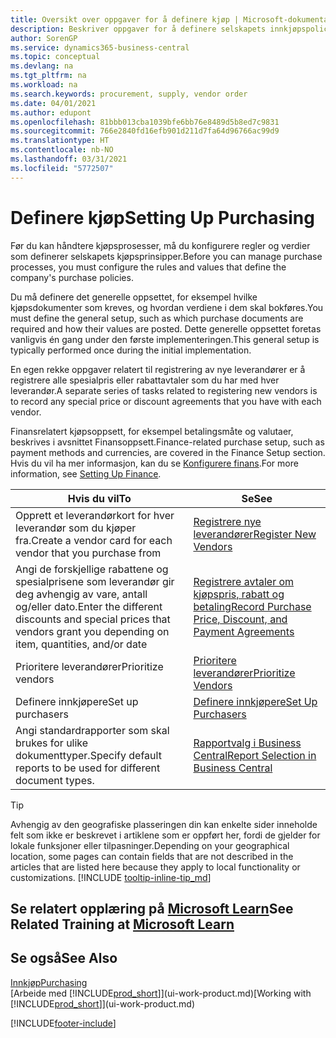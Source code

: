 ```yaml
---
title: Oversikt over oppgaver for å definere kjøp | Microsoft-dokumentasjon
description: Beskriver oppgaver for å definere selskapets innkjøpspolicyer og definere kjøpsprosessene.
author: SorenGP
ms.service: dynamics365-business-central
ms.topic: conceptual
ms.devlang: na
ms.tgt_pltfrm: na
ms.workload: na
ms.search.keywords: procurement, supply, vendor order
ms.date: 04/01/2021
ms.author: edupont
ms.openlocfilehash: 81bbb013cba1039bfe6bb76e8489d5b8ed7c9831
ms.sourcegitcommit: 766e2840fd16efb901d211d7fa64d96766ac99d9
ms.translationtype: HT
ms.contentlocale: nb-NO
ms.lasthandoff: 03/31/2021
ms.locfileid: "5772507"
---
```

# <a name="setting-up-purchasing"></a><span data-ttu-id="bd59a-103">Definere kjøp</span><span class="sxs-lookup"><span data-stu-id="bd59a-103">Setting Up Purchasing</span></span>
<span data-ttu-id="bd59a-104">Før du kan håndtere kjøpsprosesser, må du konfigurere regler og verdier som definerer selskapets kjøpsprinsipper.</span><span class="sxs-lookup"><span data-stu-id="bd59a-104">Before you can manage purchase processes, you must configure the rules and values that define the company's purchase policies.</span></span>

<span data-ttu-id="bd59a-105">Du må definere det generelle oppsettet, for eksempel hvilke kjøpsdokumenter som kreves, og hvordan verdiene i dem skal bokføres.</span><span class="sxs-lookup"><span data-stu-id="bd59a-105">You must define the general setup, such as which purchase documents are required and how their values are posted.</span></span> <span data-ttu-id="bd59a-106">Dette generelle oppsettet foretas vanligvis én gang under den første implementeringen.</span><span class="sxs-lookup"><span data-stu-id="bd59a-106">This general setup is typically performed once during the initial implementation.</span></span>

<span data-ttu-id="bd59a-107">En egen rekke oppgaver relatert til registrering av nye leverandører er å registrere alle spesialpris eller rabattavtaler som du har med hver leverandør.</span><span class="sxs-lookup"><span data-stu-id="bd59a-107">A separate series of tasks related to registering new vendors is to record any special price or discount agreements that you have with each vendor.</span></span>

<span data-ttu-id="bd59a-108">Finansrelatert kjøpsoppsett, for eksempel betalingsmåte og valutaer, beskrives i avsnittet Finansoppsett.</span><span class="sxs-lookup"><span data-stu-id="bd59a-108">Finance-related purchase setup, such as payment methods and currencies, are covered in the Finance Setup section.</span></span> <span data-ttu-id="bd59a-109">Hvis du vil ha mer informasjon, kan du se [Konfigurere finans](finance-setup-finance.md).</span><span class="sxs-lookup"><span data-stu-id="bd59a-109">For more information, see [Setting Up Finance](finance-setup-finance.md).</span></span>

| <span data-ttu-id="bd59a-110">Hvis du vil</span><span class="sxs-lookup"><span data-stu-id="bd59a-110">To</span></span> | <span data-ttu-id="bd59a-111">Se</span><span class="sxs-lookup"><span data-stu-id="bd59a-111">See</span></span> |
| --- | --- |
| <span data-ttu-id="bd59a-112">Opprett et leverandørkort for hver leverandør som du kjøper fra.</span><span class="sxs-lookup"><span data-stu-id="bd59a-112">Create a vendor card for each vendor that you purchase from</span></span>|[<span data-ttu-id="bd59a-113">Registrere nye leverandører</span><span class="sxs-lookup"><span data-stu-id="bd59a-113">Register New Vendors</span></span>](purchasing-how-register-new-vendors.md) |
| <span data-ttu-id="bd59a-114">Angi de forskjellige rabattene og spesialprisene som leverandør gir deg avhengig av vare, antall og/eller dato.</span><span class="sxs-lookup"><span data-stu-id="bd59a-114">Enter the different discounts and special prices that vendors grant you depending on item, quantities, and/or date</span></span> |[<span data-ttu-id="bd59a-115">Registrere avtaler om kjøpspris, rabatt og betaling</span><span class="sxs-lookup"><span data-stu-id="bd59a-115">Record Purchase Price, Discount, and Payment Agreements</span></span>](purchasing-how-record-purchase-price-discount-payment-agreements.md) |
| <span data-ttu-id="bd59a-116">Prioritere leverandører</span><span class="sxs-lookup"><span data-stu-id="bd59a-116">Prioritize vendors</span></span> |[<span data-ttu-id="bd59a-117">Prioritere leverandører</span><span class="sxs-lookup"><span data-stu-id="bd59a-117">Prioritize Vendors</span></span>](purchasing-how-prioritize-vendors.md) |
| <span data-ttu-id="bd59a-118">Definere innkjøpere</span><span class="sxs-lookup"><span data-stu-id="bd59a-118">Set up purchasers</span></span> |[<span data-ttu-id="bd59a-119">Definere innkjøpere</span><span class="sxs-lookup"><span data-stu-id="bd59a-119">Set Up Purchasers</span></span>](purchasing-how-setup-purchasers.md) |
|<span data-ttu-id="bd59a-120">Angi standardrapporter som skal brukes for ulike dokumenttyper.</span><span class="sxs-lookup"><span data-stu-id="bd59a-120">Specify default reports to be used for different document types.</span></span>|[<span data-ttu-id="bd59a-121">Rapportvalg i Business Central</span><span class="sxs-lookup"><span data-stu-id="bd59a-121">Report Selection in Business Central</span></span>](across-report-selections.md)|

> [!TIP]
> <span data-ttu-id="bd59a-122">Avhengig av den geografiske plasseringen din kan enkelte sider inneholde felt som ikke er beskrevet i artiklene som er oppført her, fordi de gjelder for lokale funksjoner eller tilpasninger.</span><span class="sxs-lookup"><span data-stu-id="bd59a-122">Depending on your geographical location, some pages can contain fields that are not described in the articles that are listed here because they apply to local functionality or customizations.</span></span> [!INCLUDE [tooltip-inline-tip_md](includes/tooltip-inline-tip_md.md)]

## <a name="see-related-training-at-microsoft-learn"></a><span data-ttu-id="bd59a-123">Se relatert opplæring på [Microsoft Learn](/learn/paths/trade-get-started-dynamics-365-business-central/)</span><span class="sxs-lookup"><span data-stu-id="bd59a-123">See Related Training at [Microsoft Learn](/learn/paths/trade-get-started-dynamics-365-business-central/)</span></span>

## <a name="see-also"></a><span data-ttu-id="bd59a-124">Se også</span><span class="sxs-lookup"><span data-stu-id="bd59a-124">See Also</span></span>

[<span data-ttu-id="bd59a-125">Innkjøp</span><span class="sxs-lookup"><span data-stu-id="bd59a-125">Purchasing</span></span>](purchasing-manage-purchasing.md)  
<span data-ttu-id="bd59a-126">[Arbeide med [!INCLUDE[prod_short](includes/prod_short.md)]](ui-work-product.md)</span><span class="sxs-lookup"><span data-stu-id="bd59a-126">[Working with [!INCLUDE[prod_short](includes/prod_short.md)]](ui-work-product.md)</span></span>


[!INCLUDE[footer-include](includes/footer-banner.md)]